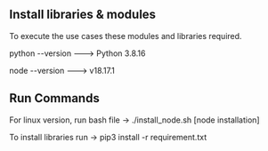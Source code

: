 ## Install libraries & modules

To execute the use cases these modules and libraries required.

python --version ---> Python 3.8.16

node --version ---> v18.17.1

## Run Commands

For linux version, run bash file -> ./install_node.sh [node installation]

To install libraries run -> pip3 install -r requirement.txt

